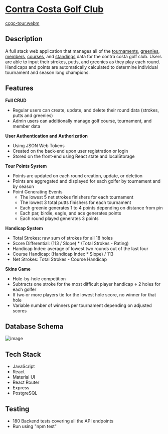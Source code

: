 
# [Contra Costa Golf Club](https://ccgc.app/)

[ccgc-tour.webm](https://github.com/MattPereira/contra-costa-golf-club/assets/73561520/f1bcb71f-bb22-45e8-b08e-2f48704f70b9)




## Description
A full stack web application that manages all of the [tournaments](https://ccgc.vercel.app/tournaments), [greenies](https://ccgc.vercel.app/greenies), [members](https://ccgc.vercel.app/members), [courses](https://ccgc.vercel.app/courses), and [standings](https://ccgc.vercel.app/standings) data for the contra costa golf club. Users are able to input their strokes, putts, and greenies as they play each round. Handicaps and points are automatically calculated to determine individual tournament and season long champions.

## Features
**Full CRUD**
  * Regular users can create, update, and delete their round data (strokes, putts and greenies) 
  * Admin users can additionally manage golf course, tournament, and member data

  
**User Authentication and Authorization**
  * Using JSON Web Tokens 
  * Created on the back-end upon user registration or login
  * Stored on the front-end using React state and localStorage

**Tour Points System**
  * Points are updated on each round creation, update, or deletion
  * Points are aggregated and displayed for each golfer by tournament and by season
  * Point Generating Events
    * The lowest 5 net strokes finishers for each tournament
    * The lowest 3 total putts finishers for each tournament
    * Each greenie generates 1 to 4 points depending on distance from pin
    * Each par, birdie, eagle, and ace generates points
    * Each round played generates 3 points

**Handicap System**
  * Total Strokes: raw sum of strokes for all 18 holes
  * Score Differential: (113 / Slope) * (Total Strokes - Rating)
  * Handicap Index: average of lowest two rounds out of the last four
  * Course Handicap: (Handicap Index * Slope) / 113
  * Net Strokes: Total Strokes - Course Handicap

**Skins Game**
  * Hole-by-hole competition
  * Subtracts one stroke for the most difficult player handicap ÷ 2 holes for each golfer
  * If two or more players tie for the lowest hole score, no winner for that hole
  * Variable number of winners per tournament depending on adjusted scores

## Database Schema

![image](https://user-images.githubusercontent.com/73561520/220162284-03d9c105-65e5-45f8-9487-929dcce4b8f1.png)

## Tech Stack
* JavaScript
* React
* Material UI
* React Router
* Express
* PostgreSQL

## Testing
* 180 Backend tests covering all the API endpoints
* Run using "npm test"
